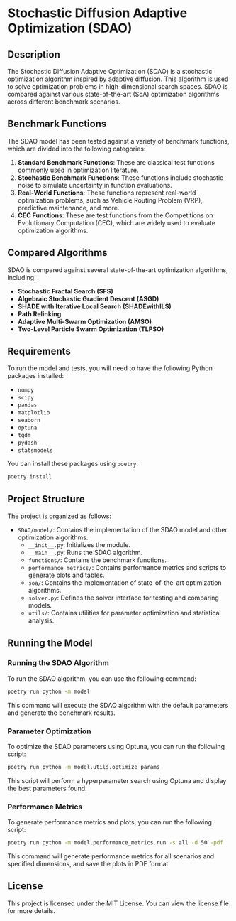 # Stochastic Diffusion Adaptive Optimization (SDAO)

## Description

The Stochastic Diffusion Adaptive Optimization (SDAO) is a stochastic optimization algorithm inspired by adaptive diffusion. This algorithm is used to solve optimization problems in high-dimensional search spaces. SDAO is compared against various state-of-the-art (SoA) optimization algorithms across different benchmark scenarios.

## Benchmark Functions

The SDAO model has been tested against a variety of benchmark functions, which are divided into the following categories:

1. **Standard Benchmark Functions**: These are classical test functions commonly used in optimization literature.
2. **Stochastic Benchmark Functions**: These functions include stochastic noise to simulate uncertainty in function evaluations.
3. **Real-World Functions**: These functions represent real-world optimization problems, such as Vehicle Routing Problem (VRP), predictive maintenance, and more.
4. **CEC Functions**: These are test functions from the Competitions on Evolutionary Computation (CEC), which are widely used to evaluate optimization algorithms.

## Compared Algorithms

SDAO is compared against several state-of-the-art optimization algorithms, including:

- **Stochastic Fractal Search (SFS)**
- **Algebraic Stochastic Gradient Descent (ASGD)**
- **SHADE with Iterative Local Search (SHADEwithILS)**
- **Path Relinking**
- **Adaptive Multi-Swarm Optimization (AMSO)**
- **Two-Level Particle Swarm Optimization (TLPSO)**

## Requirements

To run the model and tests, you will need to have the following Python packages installed:

- `numpy`
- `scipy`
- `pandas`
- `matplotlib`
- `seaborn`
- `optuna`
- `tqdm`
- `pydash`
- `statsmodels`

You can install these packages using `poetry`:

```bash
poetry install
```

## Project Structure

The project is organized as follows:

- `SDAO/model/`: Contains the implementation of the SDAO model and other optimization algorithms.
  - `__init__.py`: Initializes the module.
  - `__main__.py`: Runs the SDAO algorithm.
  - `functions/`: Contains the benchmark functions.
  - `performance_metrics/`: Contains performance metrics and scripts to generate plots and tables.
  - `soa/`: Contains the implementation of state-of-the-art optimization algorithms.
  - `solver.py`: Defines the solver interface for testing and comparing models.
  - `utils/`: Contains utilities for parameter optimization and statistical analysis.

## Running the Model

### Running the SDAO Algorithm

To run the SDAO algorithm, you can use the following command:

```bash
poetry run python -m model
```

This command will execute the SDAO algorithm with the default parameters and generate the benchmark results.

### Parameter Optimization

To optimize the SDAO parameters using Optuna, you can run the following script:

```bash
poetry run python -m model.utils.optimize_params
```

This script will perform a hyperparameter search using Optuna and display the best parameters found.

### Performance Metrics

To generate performance metrics and plots, you can run the following script:

```bash
poetry run python -m model.performance_metrics.run -s all -d 50 -pdf
```

This command will generate performance metrics for all scenarios and specified dimensions, and save the plots in PDF format.

## License

This project is licensed under the MIT License. You can view the license file for more details.
